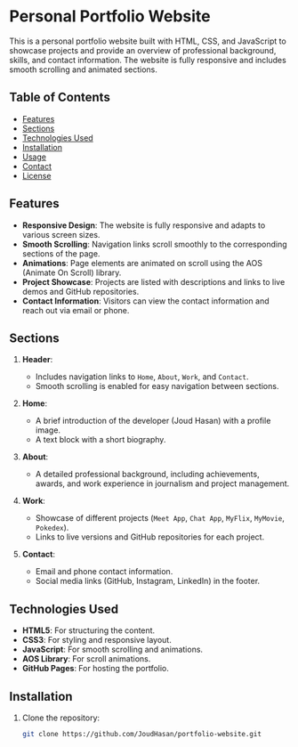 # Personal Portfolio Website

This is a personal portfolio website built with HTML, CSS, and JavaScript to showcase projects and provide an overview of professional background, skills, and contact information. The website is fully responsive and includes smooth scrolling and animated sections.

## Table of Contents
- [Features](#features)
- [Sections](#sections)
- [Technologies Used](#technologies-used)
- [Installation](#installation)
- [Usage](#usage)
- [Contact](#contact)
- [License](#license)

## Features

- **Responsive Design**: The website is fully responsive and adapts to various screen sizes.
- **Smooth Scrolling**: Navigation links scroll smoothly to the corresponding sections of the page.
- **Animations**: Page elements are animated on scroll using the AOS (Animate On Scroll) library.
- **Project Showcase**: Projects are listed with descriptions and links to live demos and GitHub repositories.
- **Contact Information**: Visitors can view the contact information and reach out via email or phone.

## Sections

1. **Header**: 
   - Includes navigation links to `Home`, `About`, `Work`, and `Contact`.
   - Smooth scrolling is enabled for easy navigation between sections.

2. **Home**:
   - A brief introduction of the developer (Joud Hasan) with a profile image.
   - A text block with a short biography.

3. **About**:
   - A detailed professional background, including achievements, awards, and work experience in journalism and project management.

4. **Work**:
   - Showcase of different projects (`Meet App`, `Chat App`, `MyFlix`, `MyMovie`, `Pokedex`).
   - Links to live versions and GitHub repositories for each project.

5. **Contact**:
   - Email and phone contact information.
   - Social media links (GitHub, Instagram, LinkedIn) in the footer.

## Technologies Used

- **HTML5**: For structuring the content.
- **CSS3**: For styling and responsive layout.
- **JavaScript**: For smooth scrolling and animations.
- **AOS Library**: For scroll animations.
- **GitHub Pages**: For hosting the portfolio.

## Installation

1. Clone the repository:

   ```bash
   git clone https://github.com/JoudHasan/portfolio-website.git
